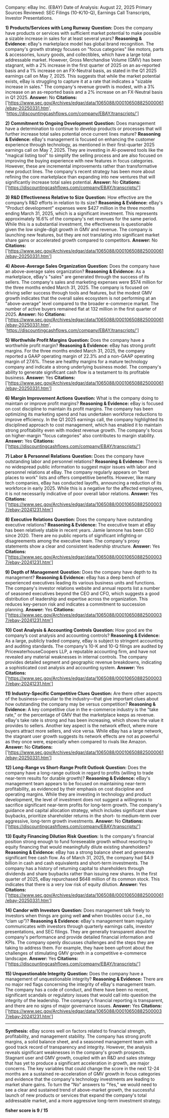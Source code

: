 Company: eBay Inc. (EBAY)
Date of Analysis: August 22, 2025
Primary Sources Reviewed: SEC Filings (10-K/10-Q), Earnings Call Transcripts, Investor Presentations.

**1) Products/Services with Long Runway**
**Question:** Does the company have products or services with sufficient market potential to make possible a sizable increase in sales for at least several years?
**Reasoning & Evidence:** eBay's marketplace model has global brand recognition. The company's growth strategy focuses on "focus categories" like motors, parts & accessories, luxury goods, and collectibles, which have a large total addressable market. However, Gross Merchandise Volume (GMV) has been stagnant, with a 2% increase in the first quarter of 2025 on an as-reported basis and a 1% increase on an FX-Neutral basis, as stated in the Q1 2025 earnings call on May 7, 2025. This suggests that while the market potential exists, eBay is struggling to capture it at a rate that indicates a "sizable increase in sales." The company's revenue growth is modest, with a 3% increase on an as-reported basis and a 2% increase on an FX-Neutral basis in Q1 2025.
**Answer:** No
**Citations:** ['https://www.sec.gov/Archives/edgar/data/1065088/000106508825000061/ebay-20250331.htm', 'https://discountingcashflows.com/company/EBAY/transcripts/']

**2) Commitment to Ongoing Development**
**Question:** Does management have a determination to continue to develop products or processes that will further increase total sales potential once current lines mature?
**Reasoning & Evidence:** eBay's management is focused on enhancing the customer experience through technology, as mentioned in their first-quarter 2025 earnings call on May 7, 2025. They are investing in AI-powered tools like the "magical listing tool" to simplify the selling process and are also focused on improving the buying experience with new features in focus categories. However, these are incremental improvements rather than transformative new product lines. The company's recent strategy has been more about refining the core marketplace than expanding into new ventures that will significantly increase total sales potential.
**Answer:** No
**Citations:** ['https://discountingcashflows.com/company/EBAY/transcripts/']

**3) R&D Effectiveness Relative to Size**
**Question:** How effective are the company’s R&D efforts in relation to its size?
**Reasoning & Evidence:** eBay's "Product development" expenses were $427 million in the three months ending March 31, 2025, which is a significant investment. This represents approximately 16.6% of the company's net revenues for the same period. While this is a substantial investment, the effectiveness is questionable given the low single-digit growth in GMV and revenue. The company is launching new features, but they are not translating into significant market share gains or accelerated growth compared to competitors.
**Answer:** No
**Citations:** ['https://www.sec.gov/Archives/edgar/data/1065088/000106508825000061/ebay-20250331.htm']

**4) Above-Average Sales Organization**
**Question:** Does the company have an above-average sales organization?
**Reasoning & Evidence:** As a marketplace, eBay's "sales" are generated through the success of its sellers. The company's sales and marketing expenses were $574 million for the three months ended March 31, 2025. The company is focused on driving seller success through tools and features, but the modest GMV growth indicates that the overall sales ecosystem is not performing at an "above-average" level compared to the broader e-commerce market. The number of active buyers remained flat at 132 million in the first quarter of 2025.
**Answer:** No
**Citations:** ['https://www.sec.gov/Archives/edgar/data/1065088/000106508825000061/ebay-20250331.htm', 'https://discountingcashflows.com/company/EBAY/transcripts/']

**5) Worthwhile Profit Margins**
**Question:** Does the company have a worthwhile profit margin?
**Reasoning & Evidence:** eBay has strong profit margins. For the three months ended March 31, 2025, the company reported a GAAP operating margin of 22.3% and a non-GAAP operating margin of 27.6%. These are healthy margins for a mature technology company and indicate a strong underlying business model. The company's ability to generate significant cash flow is a testament to its profitable business.
**Answer:** Yes
**Citations:** ['https://www.sec.gov/Archives/edgar/data/1065088/000106508825000061/ebay-20250331.htm']

**6) Margin Improvement Actions**
**Question:** What is the company doing to maintain or improve profit margins?
**Reasoning & Evidence:** eBay is focused on cost discipline to maintain its profit margins. The company has been optimizing its marketing spend and has undertaken workforce reductions to improve efficiency. In the Q1 2025 earnings call, the company highlighted its disciplined approach to cost management, which has enabled it to maintain strong profitability even with modest revenue growth. The company's focus on higher-margin "focus categories" also contributes to margin stability.
**Answer:** Yes
**Citations:** ['https://discountingcashflows.com/company/EBAY/transcripts/']

**7) Labor & Personnel Relations**
**Question:** Does the company have outstanding labor and personnel relations?
**Reasoning & Evidence:** There is no widespread public information to suggest major issues with labor and personnel relations at eBay. The company regularly appears on "best places to work" lists and offers competitive benefits. However, like many tech companies, eBay has conducted layoffs, announcing a reduction of its workforce in early 2025. While this is a negative for the affected employees, it is not necessarily indicative of poor overall labor relations.
**Answer:** Yes
**Citations:** ['https://www.sec.gov/Archives/edgar/data/1065088/000106508825000037/ebay-20241231.htm']

**8) Executive Relations**
**Question:** Does the company have outstanding executive relations?
**Reasoning & Evidence:** The executive team at eBay has been relatively stable in recent years. Jamie Iannone has been CEO since 2020. There are no public reports of significant infighting or disagreements among the executive team. The company's proxy statements show a clear and consistent leadership structure.
**Answer:** Yes
**Citations:** ['https://www.sec.gov/Archives/edgar/data/1065088/000106508825000037/ebay-20241231.htm']

**9) Depth of Management**
**Question:** Does the company have depth to its management?
**Reasoning & Evidence:** eBay has a deep bench of experienced executives leading its various business units and functions. The company's investor relations website and annual reports list a number of seasoned executives beyond the CEO and CFO, which suggests a good distribution of leadership and expertise across the organization. This reduces key-person risk and indicates a commitment to succession planning.
**Answer:** Yes
**Citations:** ['https://www.sec.gov/Archives/edgar/data/1065088/000106508825000037/ebay-20241231.htm']

**10) Cost Analysis & Accounting Controls**
**Question:** How good are the company’s cost analysis and accounting controls?
**Reasoning & Evidence:** As a large, publicly traded company, eBay is subject to stringent accounting and auditing standards. The company's 10-K and 10-Q filings are audited by PricewaterhouseCoopers LLP, a reputable accounting firm, and have not revealed any material weaknesses in internal controls. The company provides detailed segment and geographic revenue breakdowns, indicating a sophisticated cost analysis and accounting system.
**Answer:** Yes
**Citations:** ['https://www.sec.gov/Archives/edgar/data/1065088/000106508825000037/ebay-20241231.htm']

**11) Industry-Specific Competitive Clues**
**Question:** Are there other aspects of the business—peculiar to the industry—that give important clues about how outstanding the company may be versus competition?
**Reasoning & Evidence:** A key competitive clue in the e-commerce industry is the "take rate," or the percentage of GMV that the marketplace keeps as revenue. eBay's take rate is strong and has been increasing, which shows the value it provides to sellers. Another key aspect is the network effect, where more buyers attract more sellers, and vice versa. While eBay has a large network, the stagnant user growth suggests its network effects are not as powerful as they once were, especially when compared to rivals like Amazon.
**Answer:** No
**Citations:** ['https://www.sec.gov/Archives/edgar/data/1065088/000106508825000061/ebay-20250331.htm']

**12) Long-Range vs Short-Range Profit Outlook**
**Question:** Does the company have a long-range outlook in regard to profits (willing to trade near-term results for durable growth)?
**Reasoning & Evidence:** eBay's management team appears to be focused on maintaining near-term profitability, as evidenced by their emphasis on cost discipline and operating margins. While they are investing in technology and product development, the level of investment does not suggest a willingness to sacrifice significant near-term profits for long-term growth. The company's guidance and capital allocation strategy, which includes significant share buybacks, prioritize shareholder returns in the short- to medium-term over aggressive, long-term growth investments.
**Answer:** No
**Citations:** ['https://discountingcashflows.com/company/EBAY/transcripts/']

**13) Equity Financing Dilution Risk**
**Question:** Is the company's financial position strong enough to fund foreseeable growth without resorting to equity financing that would meaningfully dilute existing shareholders?
**Reasoning & Evidence:** eBay has a strong balance sheet and generates significant free cash flow. As of March 31, 2025, the company had $4.9 billion in cash and cash equivalents and short-term investments. The company has a history of returning capital to shareholders through dividends and share buybacks rather than issuing new shares. In the first quarter of 2025, eBay repurchased $648 million of its common stock. This indicates that there is a very low risk of equity dilution.
**Answer:** Yes
**Citations:** ['https://www.sec.gov/Archives/edgar/data/1065088/000106508825000061/ebay-20250331.htm']

**14) Candor with Investors**
**Question:** Does management talk freely to investors when things are going well **and** when troubles occur (i.e., no “clam up”)?
**Reasoning & Evidence:** eBay's management team regularly communicates with investors through quarterly earnings calls, investor presentations, and SEC filings. They are generally transparent about the company's performance and provide detailed financial information and KPIs. The company openly discusses challenges and the steps they are taking to address them. For example, they have been upfront about the challenges of stimulating GMV growth in a competitive e-commerce landscape.
**Answer:** Yes
**Citations:** ['https://discountingcashflows.com/company/EBAY/transcripts/']

**15) Unquestionable Integrity**
**Question:** Does the company have a management of unquestionable integrity?
**Reasoning & Evidence:** There are no major red flags concerning the integrity of eBay's management team. The company has a code of conduct, and there have been no recent, significant scandals or regulatory issues that would call into question the integrity of the leadership. The company's financial reporting is transparent, and there are no signs of major governance issues.
**Answer:** Yes
**Citations:** ['https://www.sec.gov/Archives/edgar/data/1065088/000106508825000037/ebay-20241231.htm']

---
**Synthesis:**
eBay scores well on factors related to financial strength, profitability, and management stability. The company has strong profit margins, a solid balance sheet, and a seasoned management team with a good track record of transparency and integrity. However, the analysis reveals significant weaknesses in the company's growth prospects. Stagnant user and GMV growth, coupled with an R&D and sales strategy that has yet to produce a significant acceleration in growth, are major concerns. The key variables that could change the score in the next 12-24 months are a sustained re-acceleration of GMV growth in focus categories and evidence that the company's technology investments are leading to market share gains. To turn the "No" answers to "Yes," we would need to see a clear and sustained trend of above-market growth, the successful launch of new products or services that expand the company's total addressable market, and a more aggressive long-term investment strategy.

**fisher score is 9 / 15**